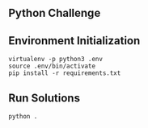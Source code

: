 Python Challenge
----
## Environment Initialization
```shell
virtualenv -p python3 .env
source .env/bin/activate
pip install -r requirements.txt
```

## Run Solutions
```shell
python .
```



